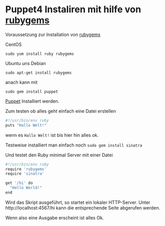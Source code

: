 # Puppet4 Instaliren mit hilfe von [rubygems](../rubygems)

Voraussetzung zur Installation von [rubygems](../rubygems)

CentOS

`sudo yum install ruby rubygems`

Ubuntu uns Debian

`sudo apt-get install rubygems`

anach kann mit

`sudo gem install puppet`

[Puppet](../puppet) Installiert werden.

Zum testen ob alles geht einfach eine Datei erstellen

```sh
#!/usr/bin/env ruby
puts "Hallo Welt!"

```

wenn es `Hallo Welt!` ist bis hier hin alles ok.

Testweise installiert man einfach noch
`sudo gem install sinatra`

Und testet den Ruby minimal Server mit einer Datei

```sh
#!/usr/bin/env ruby
require 'rubygems'
require 'sinatra'

get '/hi' do
  "Hello World!"
end

```

Wird das Skript ausgeführt, so startet ein lokaler HTTP-Server. Unter http://localhost:4567/hi kann die entsprechende Seite abgerufen werden.

Wenn also eine Ausgabe erscheint ist alles Ok.